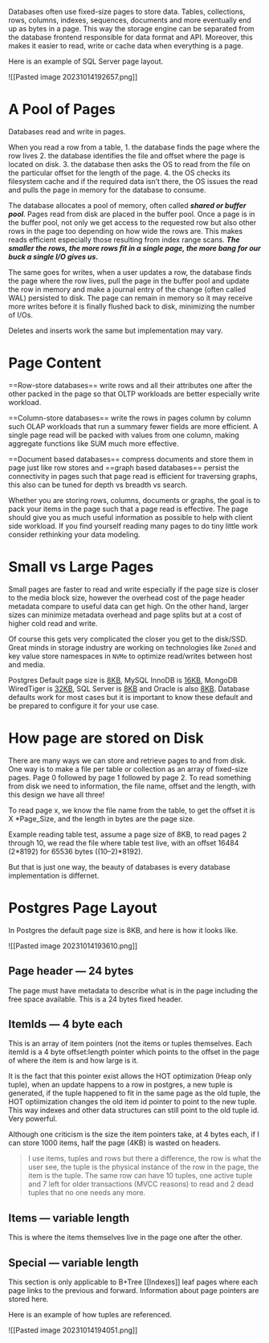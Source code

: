 Databases often use fixed-size pages to store data. Tables, collections, rows, columns, indexes, sequences, documents and more eventually end up as bytes in a page. This way the storage engine can be separated from the database frontend responsible for data format and API. Moreover, this makes it easier to read, write or cache data when everything is a page.

Here is an example of SQL Server page layout.

![[Pasted image 20231014192657.png]]

# A Pool of Pages

Databases read and write in pages. 

When you read a row from a table, 
	1. the database finds the page where the row lives 
	2. the database identifies the file and offset where the page is located on disk. 
	3. the database then asks the OS to read from the file on the particular offset for the length of the page. 
	4. the OS checks its filesystem cache and if the required data isn’t there, the OS issues the read and pulls the page in memory for the database to consume.

The database allocates a pool of memory, often called ***shared or buffer pool***. Pages read from disk are placed in the buffer pool. Once a page is in the buffer pool, not only we get access to the requested row but also other rows in the page too depending on how wide the rows are. This makes reads efficient especially those resulting from index range scans. ***The smaller the rows, the more rows fit in a single page, the more bang for our buck a single I/O gives us.***

The same goes for writes, when a user updates a row, the database finds the page where the row lives, pull the page in the buffer pool and update the row in memory and make a journal entry of the change (often called WAL) persisted to disk. The page can remain in memory so it may receive more writes before it is finally flushed back to disk, minimizing the number of I/Os. 

Deletes and inserts work the same but implementation may vary.

# **Page Content**

==Row-store databases== write rows and all their attributes one after the other packed in the page so that OLTP workloads are better especially write workload.

==Column-store databases== write the rows in pages column by column such OLAP workloads that run a summary fewer fields are more efficient. A single page read will be packed with values from one column, making aggregate functions like SUM much more effective.

==Document based databases== compress documents and store them in page just like row stores and ==graph based databases== persist the connectivity in pages such that page read is efficient for traversing graphs, this also can be tuned for depth vs breadth vs search.

Whether you are storing rows, columns, documents or graphs, the goal is to pack your items in the page such that a page read is effective. The page should give you as much useful information as possible to help with client side workload. If you find yourself reading many pages to do tiny little work consider rethinking your data modeling.

# Small vs Large Pages

Small pages are faster to read and write especially if the page size is closer to the media block size, however the overhead cost of the page header metadata compare to useful data can get high. On the other hand, larger sizes can minimize metadata overhead and page splits but at a cost of higher cold read and write.

Of course this gets very complicated the closer you get to the disk/SSD. Great minds in storage industry are working on technologies like `Zoned` and key value store namespaces in `NVMe` to optimize read/writes between host and media.

Postgres Default page size is [8KB](https://www.postgresql.org/docs/current/storage-page-layout.html), MySQL InnoDB is [16KB](https://dev.mysql.com/doc/refman/5.6/en/innodb-file-space.html), MongoDB WiredTiger is [32KB](https://source.wiredtiger.com/2.5.2/tune_page_sizes.html), SQL Server is [8KB](https://learn.microsoft.com/en-us/sql/relational-databases/pages-and-extents-architecture-guide?view=sql-server-ver16) and Oracle is also [8KB](https://docs.oracle.com/cd/E29127_01/doc.111170/e28967/nsslapd-db-page-size-5dsconf.htm). Database defaults work for most cases but it is important to know these default and be prepared to configure it for your use case.

# How page are stored on Disk

There are many ways we can store and retrieve pages to and from disk. One way is to make a file per table or collection as an array of fixed-size pages. Page 0 followed by page 1 followed by page 2. To read something from disk we need to information, the file name, offset and the length, with this design we have all three!

To read page x, we know the file name from the table, to get the offset it is X *Page_Size, and the length in bytes are the page size.

Example reading table test, assume a page size of 8KB, to read pages 2 through 10, we read the file where table test live, with an offset 16484 (2*8192) for 65536 bytes ((10–2)*8192).

But that is just one way, the beauty of databases is every database implementation is differnet.

# Postgres Page Layout

In Postgres the default page size is 8KB, and here is how it looks like.

![[Pasted image 20231014193610.png]]

## Page header — 24 bytes

The page must have metadata to describe what is in the page including the free space available. This is a 24 bytes fixed header.

## ItemIds — 4 byte each

This is an array of item pointers (not the items or tuples themselves. Each itemId is a 4 byte offset:length pointer which points to the offset in the page of where the item is and how large is it.

It is the fact that this pointer exist allows the HOT optimization (Heap only tuple), when an update happens to a row in postgres, a new tuple is generated, if the tuple happened to fit in the same page as the old tuple, the HOT optiimization changes the old item id pointer to point to the new tuple. This way indexes and other data structures can still point to the old tuple id. Very powerful.

Although one criticism is the size the item pointers take, at 4 bytes each, if I can store 1000 items, half the page (4KB) is wasted on headers.

> I use items, tuples and rows but there a difference, the row is what the user see, the tuple is the physical instance of the row in the page, the item is the tuple. The same row can have 10 tuples, one active tuple and 7 left for older transactions (MVCC reasons) to read and 2 dead tuples that no one needs any more.

## Items — variable length

This is where the items themselves live in the page one after the other.

## Special — variable length

This section is only applicable to B+Tree [[Indexes]] leaf pages where each page links to the previous and forward. Information about page pointers are stored here.

Here is an example of how tuples are referenced.

![[Pasted image 20231014194051.png]]